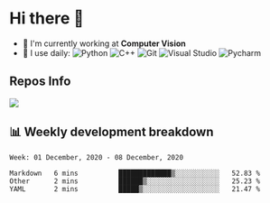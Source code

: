 # Hi there 👋

<!--
**Weijun-Lin/Weijun-Lin** is a ✨ _special_ ✨ repository because its `README.md` (this file) appears on your GitHub profile.

Here are some ideas to get you started:

- 🔭 I’m currently working on ...
- 🌱 I’m currently learning ...
- 👯 I’m looking to collaborate on ...
- 🤔 I’m looking for help with ...
- 💬 Ask me about ...
- 📫 How to reach me: ...
- 😄 Pronouns: ...
- ⚡ Fun fact: ...
-->

- 🏢 I'm currently working at **Computer Vision**
- 🚀 I use daily:
  ![Python](https://img.shields.io/badge/-Python-8fcfd1?style=plastic&logo=Python)
  ![C++](https://img.shields.io/badge/-Cpp-gray?style=plastic&logo=C%2B%2B)
  ![Git](https://img.shields.io/badge/-Git-black?style=plastic&logo=git)
  ![Visual Studio](https://img.shields.io/badge/-Visual%20Studio-bb89f3?style=plastic&logo=visual-studio)
  ![Pycharm](https://img.shields.io/badge/-Pycharm-2adc93?style=plastic&logo=pycharm)

## Repos Info
![](https://github-readme-stats.vercel.app/api?username=Weijun-Lin)

## 📊 Weekly development breakdown

<!--START_SECTION:waka-->
```text
Week: 01 December, 2020 - 08 December, 2020

Markdown   6 mins          █████████████▒░░░░░░░░░░░   52.83 % 
Other      2 mins          ██████▒░░░░░░░░░░░░░░░░░░   25.23 % 
YAML       2 mins          █████▒░░░░░░░░░░░░░░░░░░░   21.47 % 
```
<!--END_SECTION:waka-->

